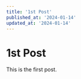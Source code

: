 ```yaml
---
title: '1st Post'
published_at: '2024-01-14'
updated_at: '2024-01-14'
---
```


# 1st Post

This is the first post.

